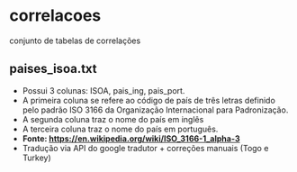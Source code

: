 # correlacoes
conjunto de tabelas de correlações

 ## paises_isoa.txt
- Possui 3 colunas: ISOA, pais_ing, pais_port.
- A primeira coluna se refere ao código de país de três letras definido pelo
padrão ISO 3166 da Organização Internacional para Padronização.
- A segunda coluna traz o nome do país em inglês
- A terceira coluna traz o nome do país em português.
- **Fonte: https://en.wikipedia.org/wiki/ISO_3166-1_alpha-3**
- Tradução via API do google tradutor + correções manuais (Togo e Turkey)
